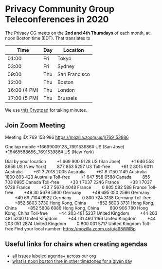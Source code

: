 # Privacy Community Group Teleconferences in 2020

The Privacy CG meets on the **2nd and 4th Thursdays** of each month, at
noon Boston time (EDT). That translates to

| Time  | Day | Location |
| ------| --- | -------- |
| 01:00 | Fri | Tokyo |
| 03:00 | Fri | Sydney |
| 09:00 | Thu | San Francisco |
| 12:00 | Thu | Boston |
| 16:00 (4 PM) | Thu | London |
| 17:00 (5 PM) | Thu | Brussels |

We use [this Cryptpad](https://cryptpad.w3ctag.org/code/#/2/code/edit/ZrkcuhmVbx1OGyWlTX5L0j8T/) for taking minutes.

## Join Zoom Meeting
Meeting ID: 769 153 986
https://mozilla.zoom.us/j/769153986

One tap mobile
+16699009128,,769153986# US (San Jose)
+16465588656,,769153986# US (New York)

Dial by your location
        +1 669 900 9128 US (San Jose)
        +1 646 558 8656 US (New York)
        877 853 5257 US Toll-free
        +61 2 8015 6011 Australia
        +61 3 7018 2005 Australia
        +61 8 7150 1149 Australia
        1800 893 423 Australia Toll-free
        +1 647 558 0588 Canada
        855 703 8985 Canada Toll-free
        +33 1 7037 2246 France
        +33 1 7037 9729 France
        +33 7 5678 4048 France
        0 805 082 588 France Toll-free
        +49 30 5679 5800 Germany
        +49 695 050 2596 Germany
        +49 69 7104 9922 Germany
        0 800 724 3138 Germany Toll-free
        +852 5803 3730 Hong Kong, China
        +852 5803 3731 Hong Kong, China
        +852 5808 6088 Hong Kong, China
        800 906 780 Hong Kong, China Toll-free
        +44 203 481 5237 United Kingdom
        +44 203 481 5240 United Kingdom
        +44 131 460 1196 United Kingdom
        +44 203 051 2874 United Kingdom
        0 800 031 5717 United Kingdom Toll-free
Find your local number: https://mozilla.zoom.us/u/a68iWilBp

## Useful links for chairs when creating agendas

* [all issues labeled agenda+ across our org](https://github.com/search?q=org%3Aprivacycg+label%3Aagenda%2B&unscoped_q=label%3Aagenda%2B)
* [what is noon boston time in other timezones for a given day](https://www.timeanddate.com/worldclock/converter.html)
